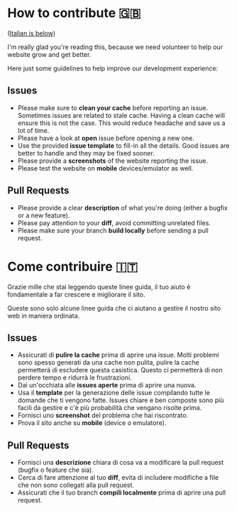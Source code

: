 # How to contribute 🇬🇧

([Italian is below](#come-contribuire))

I'm really glad you're reading this, because we need volunteer to help our website grow and get better.

Here just some guidelines to help improve our development experience:

## Issues

* Please make sure to **clean your cache** before reporting an issue. Sometimes issues are related to stale cache. Having a clean cache will ensure this is not the case. This would reduce headache and save us a lot of time.
* Please have a look at **open** issue before opening a new one.
* Use the provided **issue template** to fill-in all the details. Good issues are better to handle and they may be fixed sooner.
* Please provide a **screenshots** of the website reporting the issue.
* Please test the website on **mobile** devices/emulator as well.

## Pull Requests

* Please provide a clear **description** of what you're doing (either a bugfix or a new feature).
* Please pay attention to your **diff**, avoid committing unrelated files.
* Please make sure your branch **build locally** before sending a pull request.

# Come contribuire 🇮🇹

Grazie mille che stai leggendo queste linee guida, il tuo aiuto é fondamentale a far crescere e migliorare il sito.

Queste sono solo alcune linee guida che ci aiutano a gestire il nostro sito web in maniera ordinata.

## Issues

* Assicurati di **pulire la cache** prima di aprire una issue. Molti problemi sono spesso generati da una cache non pulita, pulire la cache permetterà di escludere questa casistica. Questo ci permetterà di non perdere tempo e ridurrà le frustrazioni.
* Dai un'occhiata alle **issues aperte** prima di aprire una nuova.
* Usa il **template** per la generazione delle issue compilando tutte le domande che ti vengono fatte. Issues chiare e ben composte sono più facili da gestire e c'è più probabilità che vengano risolte prima. 
* Fornisci uno **screenshot** del problema che hai riscontrato.
* Prova il sito anche su **mobile** (device o emulatore).

## Pull Requests

* Fornisci una **descrizione** chiara di cosa va a modificare la pull request (bugfix o feature che sia).
* Cerca di fare attenzione al tuo **diff**, evita di includere modifiche a file che non sono collegati alla pull request.
* Assicurati che il tuo branch **compili localmente** prima di aprire una pull request.
